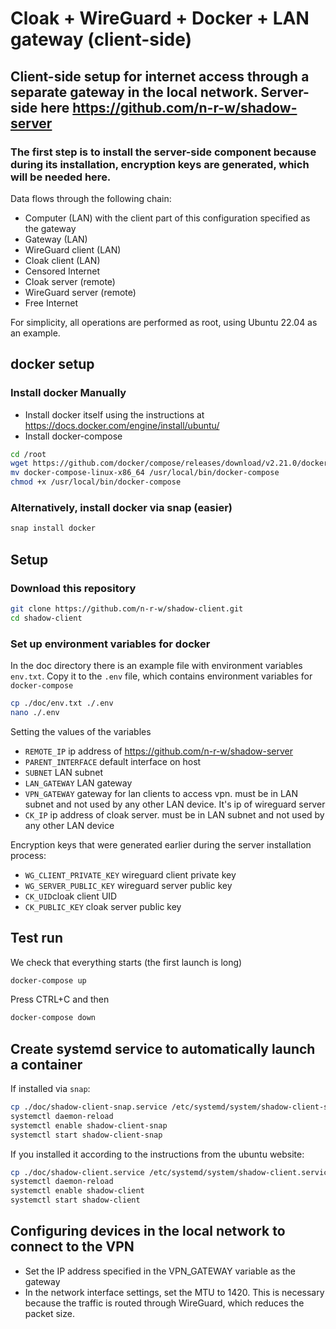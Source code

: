 # Cloak + WireGuard + Docker  + LAN gateway (client-side)

## Client-side setup for internet access through a separate gateway in the local network. Server-side here <https://github.com/n-r-w/shadow-server>

### The first step is to install the server-side component because during its installation, encryption keys are generated, which will be needed here.

Data flows through the following chain:

- Computer (LAN) with the client part of this configuration specified as the gateway
- Gateway (LAN)
- WireGuard client (LAN)
- Cloak client (LAN)
- Censored Internet
- Cloak server (remote)
- WireGuard server (remote)
- Free Internet

For simplicity, all operations are performed as root, using Ubuntu 22.04 as an example.

## docker setup

### Install docker Manually

- Install docker itself using the instructions at  <https://docs.docker.com/engine/install/ubuntu/>
- Install docker-compose

```bash
cd /root
wget https://github.com/docker/compose/releases/download/v2.21.0/docker-compose-linux-x86_64
mv docker-compose-linux-x86_64 /usr/local/bin/docker-compose
chmod +x /usr/local/bin/docker-compose
```

### Alternatively, install docker via snap (easier)

```bash
snap install docker
```

## Setup

### Download this repository

```bash
git clone https://github.com/n-r-w/shadow-client.git
cd shadow-client
```

### Set up environment variables for docker

In the doc directory there is an example file with environment variables ```env.txt```. Copy it to the ```.env``` file, which contains environment variables for ```docker-compose```

```bash
cp ./doc/env.txt ./.env
nano ./.env
```

Setting the values ​​of the variables

- ```REMOTE_IP``` ip address of <https://github.com/n-r-w/shadow-server>
- ```PARENT_INTERFACE``` default interface on host
- ```SUBNET``` LAN subnet
- ```LAN_GATEWAY``` LAN gateway
- ```VPN_GATEWAY``` gateway for lan clients to access vpn. must be in LAN subnet and not used by any other LAN device. It's ip of wireguard server
- ```CK_IP``` ip address of cloak server. must be in LAN subnet and not used by any other LAN device

Encryption keys that were generated earlier during the server installation process:

- ```WG_CLIENT_PRIVATE_KEY``` wireguard client private key
- ```WG_SERVER_PUBLIC_KEY``` wireguard server public key
- ```CK_UID```cloak client UID
- ```CK_PUBLIC_KEY``` cloak server public key

## Test run

We check that everything starts (the first launch is long)

```bash
docker-compose up
```

Press CTRL+C and then

```bash
docker-compose down
```

## Create systemd service to automatically launch a container

If installed via ```snap```:

```bash
cp ./doc/shadow-client-snap.service /etc/systemd/system/shadow-client-snap.service
systemctl daemon-reload
systemctl enable shadow-client-snap
systemctl start shadow-client-snap
```

If you installed it according to the instructions from the ubuntu website:

```bash
cp ./doc/shadow-client.service /etc/systemd/system/shadow-client.service
systemctl daemon-reload
systemctl enable shadow-client
systemctl start shadow-client
```

## Configuring devices in the local network to connect to the VPN

- Set the IP address specified in the VPN_GATEWAY variable as the gateway
- In the network interface settings, set the MTU to 1420. This is necessary because the traffic is routed through WireGuard, which reduces the packet size.
